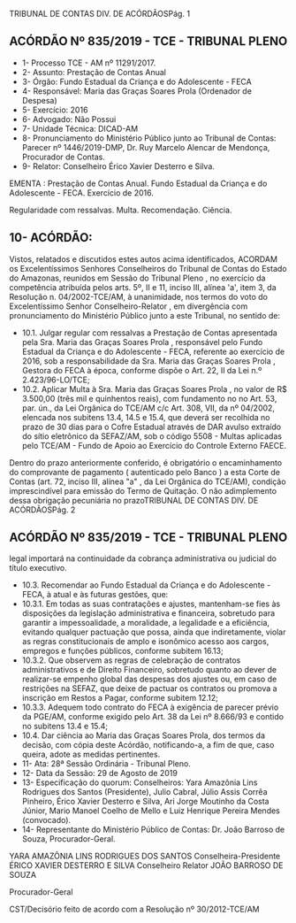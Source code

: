 TRIBUNAL DE CONTAS DIV. DE ACÓRDÃOSPág. 1

## ACÓRDÃO Nº 835/2019 - TCE - TRIBUNAL PLENO

- 1- Processo TCE - AM nº 11291/2017.
- 2- Assunto: Prestação de Contas Anual
- 3- Órgão: Fundo Estadual da Criança e do Adolescente - FECA
- 4- Responsável: Maria das Graças Soares Prola (Ordenador de Despesa)
- 5- Exercício: 2016
- 6- Advogado: Não Possui
- 7- Unidade Técnica: DICAD-AM
- 8- Pronunciamento do Ministério Público junto  ao  Tribunal  de  Contas: Parecer  nº 1446/2019-DMP, Dr. Ruy Marcelo Alencar de Mendonça, Procurador de Contas.
- 9- Relator: Conselheiro Érico Xavier Desterro e Silva.

EMENTA : Prestação de Contas Anual. Fundo Estadual  da  Criança  e  do  Adolescente  -  FECA. Exercício de 2016.

Regularidade com ressalvas. Multa. Recomendação. Ciência.

## 10-  ACÓRDÃO:

Vistos, relatados e discutidos estes autos acima identificados, ACORDAM os Excelentíssimos Senhores Conselheiros do Tribunal de Contas do Estado do Amazonas, reunidos em Sessão do Tribunal Pleno , no exercício da competência atribuída pelos arts. 5º, II e 11, inciso III, alínea 'a', item 3, da Resolução n. 04/2002-TCE/AM, à unanimidade, nos termos do voto do Excelentíssimo Senhor Conselheiro-Relator , em divergência com pronunciamento do Ministério Público junto a este Tribunal, no sentido de:

- 10.1. Julgar  regular  com  ressalvas a  Prestação  de  Contas  apresentada pela Sra. Maria das Graças Soares Prola ,  responsável pelo Fundo Estadual da Criança e do Adolescente - FECA, referente ao exercício de 2016, sob a responsabilidade da Sra. Maria das Graças Soares Prola , Gestora do FECA à época, conforme dispõe o Art. 22, II da Lei n.º 2.423/96-LO/TCE;
- 10.2. Aplicar Multa à Sra. Maria das Graças Soares Prola , no valor de R$ 3.500,00 (três mil e quinhentos reais), com fundamento no no Art. 53, par. ún., da Lei Orgânica do TCE/AM c/c Art. 308, VII, da nº 04/2002, elencada nos subitens 13.4, 14.5 e 15.4, que deverá ser recolhida no prazo de 30 dias para o Cofre Estadual através de DAR avulso extraído do sítio eletrônico da SEFAZ/AM, sob o código 5508 - Multas aplicadas pelo  TCE/AM  -  Fundo  de  Apoio  ao  Exercício  do  Controle  Externo  FAECE.

Dentro do prazo anteriormente conferido, é obrigatório o encaminhamento  do  comprovante  de  pagamento  ( autenticado  pelo Banco )  a  esta Corte de Contas (art. 72, inciso III, alínea "a" , da Lei Orgânica do TCE/AM), condição imprescindível para emissão do Termo de Quitação. O não adimplemento dessa obrigação pecuniária no prazoTRIBUNAL DE CONTAS DIV. DE ACÓRDÃOSPág. 2

## ACÓRDÃO Nº 835/2019 - TCE - TRIBUNAL PLENO

legal importará na continuidade da cobrança administrativa ou judicial do título executivo.

- 10.3. Recomendar ao Fundo Estadual da Criança e do Adolescente - FECA, à atual e às futuras gestões, que:
- 10.3.1. Em todas as suas contratações e ajustes, mantenham-se fies às disposições da legislação administrativa e financeira, sobretudo  para  garantir  a  impessoalidade,  a  moralidade,  a legalidade  e  a  eficiência,  evitando  qualquer  pactuação  que possa, ainda que indiretamente, violar as regras constitucionais de amplo e isonômico acesso aos cargos, empregos e funções públicos, conforme subitem 16.13;
- 10.3.2. Que observem as regras de celebração de contratos administrativos  e  de  Direito  Financeiro,  sobretudo  quanto  ao dever de realizar-se empenho global das despesas dos ajustes ou, em caso de restrições na SEFAZ, que deixe de pactuar os contratos ou promova a inscrição em Restos a Pagar, conforme subitem 12.12;
- 10.3.3. Adequem todo contrato do FECA à exigência de parecer prévio da PGE/AM, conforme exigido pelo Art. 38 da Lei nº 8.666/93 e contido no subitens 13.4 e 15.4;
- 10.4. Dar ciência ao Maria das Graças Soares Prola, dos termos da decisão, com cópia  deste  Acórdão,  notificando-a,  a  fim  de  que,  caso  queira, adote as medidas pertinentes.
- 11-  Ata: 28ª Sessão Ordinária - Tribunal Pleno.
- 12-  Data da Sessão: 29 de Agosto de 2019
- 13-  Especificação do quorum: Conselheiros: Yara Amazônia Lins Rodrigues dos Santos (Presidente), Julio Cabral, Júlio Assis Corrêa Pinheiro, Érico Xavier Desterro e Silva, Ari Jorge Moutinho da Costa Júnior, Mario Manoel Coelho de Mello e Luiz Henrique Pereira Mendes (convocado).
- 14-  Representante  do  Ministério  Público  de  Contas: Dr. João  Barroso  de  Souza, Procurador-Geral.

YARA AMAZÔNIA LINS RODRIGUES DOS SANTOS Conselheira-Presidente ÉRICO XAVIER DESTERRO E SILVA Conselheiro Relator JOÃO BARROSO DE SOUZA

Procurador-Geral

CST/Decisório feito de acordo com a Resolução nº 30/2012-TCE/AM